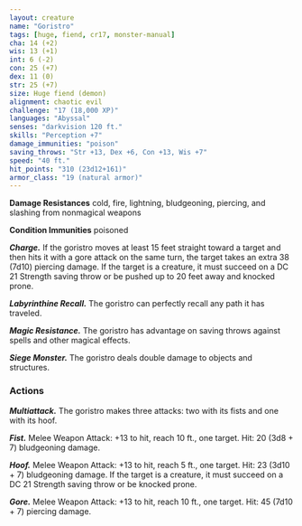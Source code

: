 ```yaml
---
layout: creature
name: "Goristro"
tags: [huge, fiend, cr17, monster-manual]
cha: 14 (+2)
wis: 13 (+1)
int: 6 (-2)
con: 25 (+7)
dex: 11 (0)
str: 25 (+7)
size: Huge fiend (demon)
alignment: chaotic evil
challenge: "17 (18,000 XP)"
languages: "Abyssal"
senses: "darkvision 120 ft."
skills: "Perception +7"
damage_immunities: "poison"
saving_throws: "Str +13, Dex +6, Con +13, Wis +7"
speed: "40 ft."
hit_points: "310 (23d12+161)"
armor_class: "19 (natural armor)"
---
```


**Damage Resistances** cold, fire, lightning, bludgeoning, piercing, and slashing from nonmagical weapons

**Condition Immunities** poisoned

***Charge.*** If the goristro moves at least 15 feet straight toward a target and then hits it with a gore attack on the same turn, the target takes an extra 38 (7d10) piercing damage. If the target is a creature, it must succeed on a DC 21 Strength saving throw or be pushed up to 20 feet away and knocked prone.

***Labyrinthine Recall.*** The goristro can perfectly recall any path it has traveled.

***Magic Resistance.*** The goristro has advantage on saving throws against spells and other magical effects.

***Siege Monster.*** The goristro deals double damage to objects and structures.

### Actions

***Multiattack.*** The goristro makes three attacks: two with its fists and one with its hoof.

***Fist.*** Melee Weapon Attack: +13 to hit, reach 10 ft., one target. Hit: 20 (3d8 + 7) bludgeoning damage.

***Hoof.*** Melee Weapon Attack: +13 to hit, reach 5 ft., one target. Hit: 23 (3d10 + 7) bludgeoning damage. If the target is a creature, it must succeed on a DC 21 Strength saving throw or be knocked prone.

***Gore.*** Melee Weapon Attack: +13 to hit, reach 10 ft., one target. Hit: 45 (7d10 + 7) piercing damage.